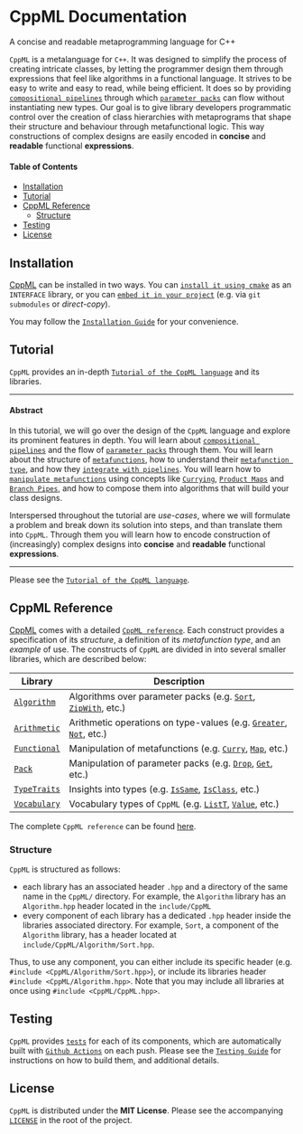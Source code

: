 # CppML Documentation

A concise and readable metaprogramming language for C++

`CppML` is a metalanguage for `C++`. It was designed to simplify the process of creating intricate classes, by letting the programmer design them through expressions that feel like algorithms in a functional language. It strives to be easy to write and easy to read, while being efficient. It does so by providing [`compositional pipelines`](./tutorial/index.md#pipe) through which [`parameter packs`](./tutorial/index.md#parameter-pack) can flow without instantiating new types. Our goal is to give library developers programmatic control over the creation of class hierarchies with metaprograms that shape their structure and behaviour through metafunctional logic. This way constructions of complex designs are easily encoded in **concise** and **readable** functional **expressions**.

#### Table of Contents

* [Installation](#installation)
* [Tutorial](#tutorial)
* [CppML Reference](#cppml-reference)
  * [Structure](#structure)
* [Testing](#testing)
* [License](#license)

## Installation

[CppML](https://github.com/ZigaSajovic/CppML) can be installed in two ways. You can [`install it using cmake`](./installation/index.md#installing-using-cmake) as an `INTERFACE` library, or you can [`embed it in your project`](./installation/index.md#project-embedding) (e.g. via `git submodules` or *direct-copy*).

You may follow the [`Installation Guide`](./installation/index.md) for your convenience.

## Tutorial

`CppML` provides an in-depth [`Tutorial of the CppML language`](./tutorial/index.md) and its libraries.

---
#### Abstract

In this tutorial, we will go over the design of the `CppML` language and explore its prominent features in depth. You will learn about [`compositional pipelines`](./tutorial/index.md#pipe) and the flow of [`parameter packs`](./tutorial/index.md#parameter-pack) through them. You will learn about the structure of [`metafunctions`](./tutorial/index.md#metafunction), how to understand their [`metafunction type`](./tutorial/index.md#metafunction-type), and how they [`integrate with pipelines`](./tutorial/index.md#using-pipes).
You will learn how to [`manipulate metafunctions`](./tutorial/index.md#manipulating-metafunctions) using concepts like [`Currying`](./tutorial/index.md#currying), [`Product Maps`](./tutorial/index.md#product-map) and [`Branch Pipes`](./tutorial/index.md#functional-branching), and how to compose them into algorithms that will build your class designs.

Interspersed throughout the tutorial are *use-cases*, where we will formulate a problem and break down its solution into steps, and than translate them into `CppML`. Through them you will learn how to encode construction of (increasingly) complex designs into  **concise** and **readable** functional **expressions**.

---

Please see the [`Tutorial of the CppML language`](./tutorial/index.md).

## CppML Reference

[CppML](https://github.com/ZigaSajovic/CppML) comes with a detailed [`CppML reference`](./reference/index.md). Each construct provides a specification of its *structure*, a definition of its *metafunction type*, and an *example* of use. The constructs of `CppML` are divided in into several smaller libraries, which are described below:

| Library                                         | Description                                                                                                                              |
|-------------------------------------------------|------------------------------------------------------------------------------------------------------------------------------------------|
| [`Algorithm`](./reference/index.md#algorithm)   | Algorithms over parameter packs (e.g. [`Sort`](./reference/Algorithm/Sort.md), [`ZipWith`](./reference/Algorithm/ZipWith.md), etc.)      |
| [`Arithmetic`](./reference/index.md#arithmetic) | Arithmetic operations on type-values (e.g. [`Greater`](./reference/Arithmetic/Greater.md), [`Not`](./reference/Arithmetic/Not.md), etc.) |
| [`Functional`](./reference/index.md#functional) | Manipulation of metafunctions (e.g. [`Curry`](./reference/Functional/Curry.md), [`Map`](./reference/Functional/Map.md), etc.)            |
| [`Pack`](./reference/index.md#pack)             | Manipulation of parameter packs (e.g. [`Drop`](./reference/Pack/Drop.md), [`Get`](./reference/Pack/Get.md), etc.)                        |
| [`TypeTraits`](./reference/index.md#typetraits) | Insights into types (e.g. [`IsSame`](./reference/TypeTraits/IsSame.md), [`IsClass`](./reference/TypeTraits/IsClass.md), etc.)            |
| [`Vocabulary`](./reference/index.md#vocabulary) | Vocabulary types of `CppML`   (e.g. [`ListT`](./reference/Vocabulary/ListT.md), [`Value`](./reference/Vocabulary/Value.md), etc.)        |

The complete `CppML reference` can be found [here](./reference/index.md).

### Structure

`CppML` is structured as follows:
* each library has an associated header `.hpp` and a directory of the same name in the `CppML/` directory. For example, the `Algorithm` library has an `Algorithm.hpp` header located in the `include/CppML`
* every component of each library has a dedicated `.hpp` header inside the libraries associated directory. For example, `Sort`, a component of the `Algorithm` library, has a header located at `include/CppML/Algorithm/Sort.hpp`.

Thus, to use any component, you can either include its specific header (e.g. `#include <CppML/Algorithm/Sort.hpp>`), or include its libraries header `#include <CppML/Algorithm.hpp>`. Note that you may include all libraries at once using `#include <CppML/CppML.hpp>`.

## Testing

`CppML` provides [`tests`](../../test) for each of its components, which are automatically built with [`Github Actions`](https://github.com/ZigaSajovic/CppML/actions?query=workflow%3ATests) on each push. Please see the [`Testing Guide`](./testing/index.md) for instructions on how to build them, and additional details.

## License

`CppML` is distributed under the **MIT License**. Please see the accompanying [`LICENSE`](../LICENSE) in the root of the project.
